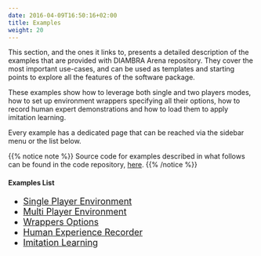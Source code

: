 ```yaml
---
date: 2016-04-09T16:50:16+02:00
title: Examples
weight: 20
---
```


This section, and the ones it links to, presents a detailed description of the examples that are provided with DIAMBRA Arena repository. They cover the most important use-cases, and can be used as templates and starting points to explore all the features of the software package.

These examples show how to leverage both single and two players modes, how to set up environment wrappers specifying all their options, how to record human expert demonstrations and how to load them to apply imitation learning.

Every example has a dedicated page that can be reached via the sidebar menu or the list below.

{{% notice note %}}
Source code for examples described in what follows can be found in the code repository, <a href="https://github.com/diambra/arena/tree/main/examples" target="_blank">here</a>.
{{% /notice %}}

#### Examples List

<div style="font-size:1.125rem;">

- <a href="./singleplayerenv/">Single Player Environment</a>
- <a href="./multiplayerenv/">Multi Player Environment</a>
- <a href="./wrappersoptions/">Wrappers Options</a>
- <a href="./humanexperiencerecorder/">Human Experience Recorder</a>
- <a href="./imitationlearning/">Imitation Learning</a>

</div>
